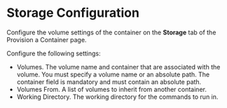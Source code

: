 # Storage Configuration #

Configure the volume settings of the container on the **Storage** tab of the Provision a Container page. 

Configure the following settings:

- Volumes. The volume name and container that are associated with the volume. You must specify a volume name or an absolute path. The container field is mandatory and must contain an absolute path. 
- Volumes From. A list of volumes to inherit from another container.
- Working Directory. The working directory for the commands to run in. 